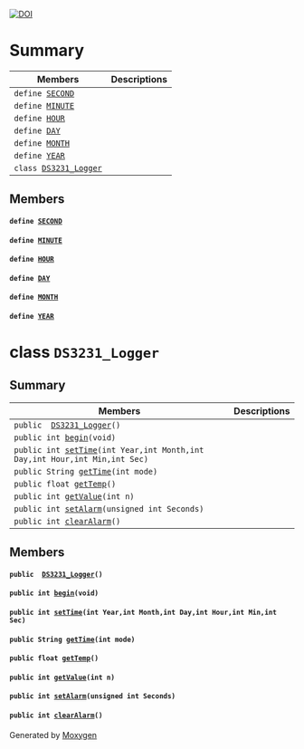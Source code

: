 [![DOI](https://zenodo.org/badge/DOI/10.5281/zenodo.6338628.svg)](https://doi.org/10.5281/zenodo.6338628)


# Summary

 Members                        | Descriptions                                
--------------------------------|---------------------------------------------
`define `[`SECOND`](#DS3231__Logger_8h_1a94212be2394d2d37d9dfd33d07d82dba)            | 
`define `[`MINUTE`](#DS3231__Logger_8h_1ac1454fa04f41c693f39425697a137d82)            | 
`define `[`HOUR`](#DS3231__Logger_8h_1a4698ae12cf6a8acb5886fffd0ec897e6)            | 
`define `[`DAY`](#DS3231__Logger_8h_1a509a01c55cbe47386fe24602b7c7fda1)            | 
`define `[`MONTH`](#DS3231__Logger_8h_1a3729d06495d9713592f79f3122c9e677)            | 
`define `[`YEAR`](#DS3231__Logger_8h_1a5871356500f559add06ea81d60331b1b)            | 
`class `[`DS3231_Logger`](#classDS3231__Logger) | 

## Members

#### `define `[`SECOND`](#DS3231__Logger_8h_1a94212be2394d2d37d9dfd33d07d82dba) 

#### `define `[`MINUTE`](#DS3231__Logger_8h_1ac1454fa04f41c693f39425697a137d82) 

#### `define `[`HOUR`](#DS3231__Logger_8h_1a4698ae12cf6a8acb5886fffd0ec897e6) 

#### `define `[`DAY`](#DS3231__Logger_8h_1a509a01c55cbe47386fe24602b7c7fda1) 

#### `define `[`MONTH`](#DS3231__Logger_8h_1a3729d06495d9713592f79f3122c9e677) 

#### `define `[`YEAR`](#DS3231__Logger_8h_1a5871356500f559add06ea81d60331b1b) 

# class `DS3231_Logger` 

## Summary

 Members                        | Descriptions                                
--------------------------------|---------------------------------------------
`public  `[`DS3231_Logger`](#classDS3231__Logger_1a2f5939ea2f727fc7b186ed46c82adcbc)`()` | 
`public int `[`begin`](#classDS3231__Logger_1a71eebd46c4252b0868bf87e451e23925)`(void)` | 
`public int `[`setTime`](#classDS3231__Logger_1a40c2657c73533f502d0b69ce4b0ab78f)`(int Year,int Month,int Day,int Hour,int Min,int Sec)` | 
`public String `[`getTime`](#classDS3231__Logger_1a6908f93741074c240e4c75718c2c7d73)`(int mode)` | 
`public float `[`getTemp`](#classDS3231__Logger_1a56caee400e65c6227d9ef39bd8e437ea)`()` | 
`public int `[`getValue`](#classDS3231__Logger_1a50056f751f2612330b473cabfbc2e25f)`(int n)` | 
`public int `[`setAlarm`](#classDS3231__Logger_1ad1311b014b9c6e019bad6b429cb64e58)`(unsigned int Seconds)` | 
`public int `[`clearAlarm`](#classDS3231__Logger_1a5513f6b4442a8848c65b3c366f6a58be)`()` | 

## Members

#### `public  `[`DS3231_Logger`](#classDS3231__Logger_1a2f5939ea2f727fc7b186ed46c82adcbc)`()` 

#### `public int `[`begin`](#classDS3231__Logger_1a71eebd46c4252b0868bf87e451e23925)`(void)` 

#### `public int `[`setTime`](#classDS3231__Logger_1a40c2657c73533f502d0b69ce4b0ab78f)`(int Year,int Month,int Day,int Hour,int Min,int Sec)` 

#### `public String `[`getTime`](#classDS3231__Logger_1a6908f93741074c240e4c75718c2c7d73)`(int mode)` 

#### `public float `[`getTemp`](#classDS3231__Logger_1a56caee400e65c6227d9ef39bd8e437ea)`()` 

#### `public int `[`getValue`](#classDS3231__Logger_1a50056f751f2612330b473cabfbc2e25f)`(int n)` 

#### `public int `[`setAlarm`](#classDS3231__Logger_1ad1311b014b9c6e019bad6b429cb64e58)`(unsigned int Seconds)` 

#### `public int `[`clearAlarm`](#classDS3231__Logger_1a5513f6b4442a8848c65b3c366f6a58be)`()` 

Generated by [Moxygen](https://sourcey.com/moxygen)
